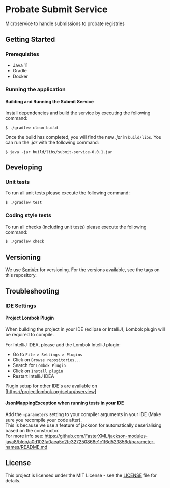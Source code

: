# Probate Submit Service 
Microservice to handle submissions to probate registries

## Getting Started
### Prerequisites
- Java 11
- Gradle
- Docker

### Running the application
#### Building and Running the Submit Service
Install dependencies and build the service by executing the following command:  
```
$ ./gradlew clean build
```

Once the build has completed, you will find the new *.jar* in `build/libs`. You can run the *.jar* with the following command:  
```
$ java -jar build/libs/submit-service-0.0.1.jar
```

## Developing

### Unit tests

To run all unit tests please execute the following command:

```bash
$ ./gradlew test
```

### Coding style tests

To run all checks (including unit tests) please execute the following command:

```bash
$ ./gradlew check
```

## Versioning

We use [SemVer](http://semver.org/) for versioning.
For the versions available, see the tags on this repository.

## Troubleshooting

### IDE Settings

#### Project Lombok Plugin
When building the project in your IDE (eclipse or IntelliJ), Lombok plugin will be required to compile. 

For IntelliJ IDEA, please add the Lombok IntelliJ plugin:
* Go to `File > Settings > Plugins`
* Click on `Browse repositories...`
* Search for `Lombok Plugin`
* Click on `Install plugin`
* Restart IntelliJ IDEA

Plugin setup for other IDE's are available on [https://projectlombok.org/setup/overview]

#### JsonMappingException when running tests in your IDE
Add the `-parameters` setting to your compiler arguments in your IDE (Make sure you recompile your code after).  
This is because we use a feature of jackson for automatically deserialising based on the constructor.  
For more info see: https://github.com/FasterXML/jackson-modules-java8/blob/a0d102fa0aea5c2fc327250868e1c1f6d523856d/parameter-names/README.md

## License

This project is licensed under the MIT License - see the [LICENSE](LICENSE.md) file for details.
